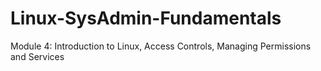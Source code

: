 # Linux-SysAdmin-Fundamentals
Module 4: Introduction to Linux, Access Controls, Managing Permissions and Services
